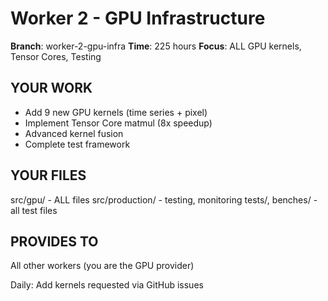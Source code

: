 # Worker 2 - GPU Infrastructure

**Branch**: worker-2-gpu-infra
**Time**: 225 hours
**Focus**: ALL GPU kernels, Tensor Cores, Testing

## YOUR WORK
- Add 9 new GPU kernels (time series + pixel)
- Implement Tensor Core matmul (8x speedup)
- Advanced kernel fusion
- Complete test framework

## YOUR FILES
src/gpu/ - ALL files
src/production/ - testing, monitoring
tests/, benches/ - all test files

## PROVIDES TO
All other workers (you are the GPU provider)

Daily: Add kernels requested via GitHub issues

